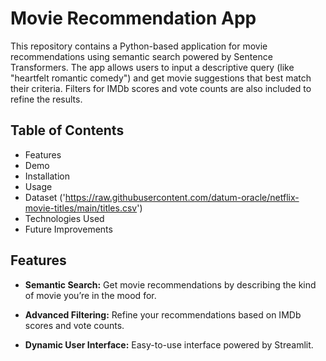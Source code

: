 # Movie Recommendation App

This repository contains a Python-based application for movie recommendations using semantic search powered by Sentence Transformers. The app allows users to input a descriptive query (like "heartfelt romantic comedy") and get movie suggestions that best match their criteria. Filters for IMDb scores and vote counts are also included to refine the results.

## Table of Contents

- Features
- Demo
- Installation
- Usage
- Dataset ('https://raw.githubusercontent.com/datum-oracle/netflix-movie-titles/main/titles.csv')
- Technologies Used
- Future Improvements

## Features

- **Semantic Search:** Get movie recommendations by describing the kind of movie you’re in the mood for.
  
- **Advanced Filtering:** Refine your recommendations based on IMDb scores and vote counts.
  
- **Dynamic User Interface:** Easy-to-use interface powered by Streamlit.
